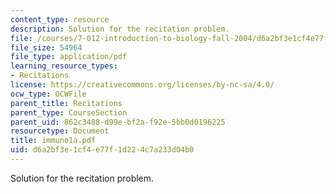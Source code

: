 ```yaml
---
content_type: resource
description: Solution for the recitation problem.
file: /courses/7-012-introduction-to-biology-fall-2004/d6a2bf3e1cf4e77f1d224c7a233d04b0_immuno1a.pdf
file_size: 54964
file_type: application/pdf
learning_resource_types:
- Recitations
license: https://creativecommons.org/licenses/by-nc-sa/4.0/
ocw_type: OCWFile
parent_title: Recitations
parent_type: CourseSection
parent_uid: 862c3488-d99e-bf2a-f92e-5bb0d0196225
resourcetype: Document
title: immuno1a.pdf
uid: d6a2bf3e-1cf4-e77f-1d22-4c7a233d04b0
---
```

Solution for the recitation problem.